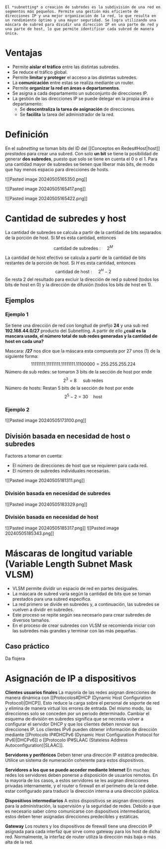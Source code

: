 	El *subnetting* o creación de subredes es la subdivisión de una red en segmentos más pequeños. Permite una gestión más eficiente de direcciones IP y una mejor organización de la red, lo que resulta en un rendimiento óptimo y una mayor seguridad. Se logra utilizando una máscara de subred para dividir una dirección IP en una parte de red y una parte de host, lo que permite identificar cada subred de manera única.
# Ventajas
- Permite **aislar el tráfico** entre las distintas subredes.
- Se reduce el tráfico global.
- Permite **limitar y proteger** el acceso a las distintas subredes.
- La **comunicación** entre estas se realiza mediante un router.
- Permite **organizar la red en áreas o departamentos**.
- Se asigna a cada departamento un subconjunto de direcciones IP.
- La gestión de las direcciones IP se puede delegar en la propia área o departamento:
	- Se **descentraliza la tarea de asignación** de direcciones.
	- Se **facilita** la tarea del administrador de la red.


# Definición
En el *subnetting* se toman bits del ID del [[Conceptos en Redes#Host|host]] *prestados* para crear una subred. Con solo **un bit** se tiene la posibilidad de generar **dos subredes**, puesto que solo se tiene en cuenta el 0 o el 1. Para una cantidad mayor de subredes se tienen que liberar más bits, de modo que hay menos espacio para direcciones de hosts.

![[Pasted image 20240505165350.png]]

![[Pasted image 20240505165417.png]]

![[Pasted image 20240505165422.png]]

# Cantidad de subredes y host

La cantidad de subredes se calcula a partir de la cantidad de bits separados de la porción de host. Si $M$ es esta cantidad, entonces

$$ \text{cantidad de subredes : } \quad 2^M  $$


La cantidad de host efectivo se calcula a partir de la cantidad de bits restantes de la porción de host. Si $H$ es esta cantidad, entonces
$$ \text{cantidad de host : } \quad 2^H - 2  $$
Se resta 2 del resultado para excluir la dirección de red p subred (todos los bits de host en 0) y la dirección de difusión (todos los bits de host en 1).

## Ejemplos

### Ejemplo 1
Se tiene una dirección de red con longitud de prefijo **24** y una sub red **192.168.44.0/27** producto del Subnetting. A partir de ello **¿cuál es la mascara usada, el número total de sub redes generadas y la cantidad de host en cada una?**

Mascara: **/27** nos dice que la máscara esta compuesta por 27 unos (1) de la siguiente forma:
$$ 11111111. 11111111. 11111111. 11100000 = 255.255.255.224 $$
Número de sub redes: se tomaron 3 bits de la sección de host por ende
$$ 2^3 = 8 \quad \text{ sub redes} $$
Número de hosts: Restan 5 bits de la sección de host por ende
$$ 2^5 - 2 = 30 \quad \text{host} $$
### Ejemplo 2
![[Pasted image 20240505173100.png]]

## División basada en necesidad de host o subredes
Factores a tomar en cuenta:
- El número de direcciones de host que se requieren para cada red.
- El número de subredes individuales necesarias.

![[Pasted image 20240505181311.png]]

### División basada en necesidad de subredes
![[Pasted image 20240505183329.png]]

### División basada en necesidad de host
![[Pasted image 20240505185317.png]]
![[Pasted image 20240505185343.png]]

# Máscaras de longitud variable (Variable Length Subnet Mask VLSM)

- VLSM permite dividir un espacio de red en partes desiguales.
- La máscara de subred varía según la cantidad de bits que se toman prestados para una subred específica.
- La red primero se divide en subredes y, a continuación, las subredes se vuelven a dividir en subredes.
- Este proceso se repite según sea necesario para crear subredes de diversos tamaños.
- En el proceso de crear subredes con VLSM se recomienda iniciar con las subredes más grandes y terminar con las más pequeñas.
## Caso práctico
Da flojera
# Asignación de IP a dispositivos

**Clientes usuarios finales**
La mayoría de las redes asignan direcciones de manera dinámica con [[Protocolos#DHCP (Dynamic Host Configuration Protocol)|DHCP]]. Esto reduce la carga sobre el personal de soporte de red y elimina de manera virtual los errores de entrada. Del mismo modo,  las direcciones solo se conceden por un periodo determinado. Cambiar el esquema de división en subredes significa que se necesita volver a configurar el servidor DHCP y que los clientes deben renovar sus direcciones IP. Los clientes IPv6 pueden obtener información de dirección mediante [[Protocolo IP#DHCPv6 (Dynamic Host Configuration Protocol for IPv6)|DHCPv6]] o [[Protocolo IP#SLAAC (Stateless Address Autoconfiguration)|SLAAC]].

**Servidores y periféricos**
Deben tener una dirección IP estática predecible. Utilice un sistema de numeración coherente para estos dispositivos.

**Servidores a los que se puede acceder mediante Internet**
En muchas redes los servidores deben ponerse a disposición de usuarios remotos. En la mayoría de los casos, a estos servidores se les asignan direcciones privadas internamente, y el router o firewall en el perímetro de la red debe estar configurado para traducir la dirección interna a una dirección pública.


**Dispositivos intermediarios**
A estos dispositivos se asignan direcciones para la administración, la supervisión y la seguridad de redes. Debido a que es necesario saber cómo comunicarse con dispositivos intermediarios, estos deben tener asignadas direcciones predecibles y estáticas.

**Gateway**
Los routers y los dispositivos de firewall tiene una dirección IP asignada para cada interfaz que sirve como gateway para los host de dicha red. Normalmente, la interfaz de router utiliza la dirección más baja o más alta de la red.

